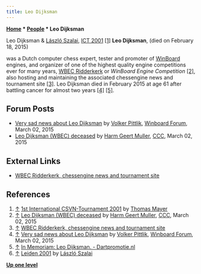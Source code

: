 ```yaml
---
title: Leo Dijksman
---
```

**[Home](Home "Home") \* [People](People "People") \* Leo Dijksman**



 [](http://www.quarkchess.de/csvn2001/body_index.html) Leo Dijksman & [László Szalai](L%C3%A1szl%C3%B3_Szalai "László Szalai"), [ICT 2001](ICT_2001 "ICT 2001") <a id="cite-note-1" href="#cite-ref-1">[1]</a> 
**Leo Dijksman**, (died on February 18, 2015)  

was a Dutch computer chess expert, tester and promoter of [WinBoard](WinBoard "WinBoard") engines, and organizer of one of the highest quality engine competitions ever for many years, [WBEC Ridderkerk](WBEC "WBEC") or *WinBoard Engine Competition* <a id="cite-note-2" href="#cite-ref-2">[2]</a>, also hosting and maintaining the associated chessengine news and tournament site <a id="cite-note-3" href="#cite-ref-3">[3]</a>. Leo Dijksman died in February 2015 at age 61 after battling cancer for almost two years <a id="cite-note-4" href="#cite-ref-4">[4]</a> <a id="cite-note-5" href="#cite-ref-5">[5]</a>. 



## Forum Posts


* [Very sad news about Leo Dijksman](http://www.open-aurec.com/wbforum/viewtopic.php?f=2&t=53371) by [Volker Pittlik](index.php?title=Volker_Pittlik&action=edit&redlink=1 "Volker Pittlik (page does not exist)"), [Winboard Forum](Computer_Chess_Forums "Computer Chess Forums"), March 02, 2015
* [Leo Dijksman (WBEC) deceased](http://www.talkchess.com/forum/viewtopic.php?t=55533) by [Harm Geert Muller](Harm_Geert_Muller "Harm Geert Muller"), [CCC](CCC "CCC"), March 02, 2015


## External Links


* [WBEC Ridderkerk, chessengine news and tournament site](http://wbec-ridderkerk.nl/)


## References


1. <a id="cite-ref-1" href="#cite-note-1">↑</a> [1st International CSVN-Tournament 2001](http://www.quarkchess.de/csvn2001/body_index.html) by [Thomas Mayer](Thomas_Mayer "Thomas Mayer")
2. <a id="cite-ref-2" href="#cite-note-2">↑</a> [Leo Dijksman (WBEC) deceased](http://www.talkchess.com/forum/viewtopic.php?t=55533) by [Harm Geert Muller](Harm_Geert_Muller "Harm Geert Muller"), [CCC](CCC "CCC"), March 02, 2015
3. <a id="cite-ref-3" href="#cite-note-3">↑</a> [WBEC Ridderkerk, chessengine news and tournament site](http://wbec-ridderkerk.nl/)
4. <a id="cite-ref-4" href="#cite-note-4">↑</a> [Very sad news about Leo Dijksman](http://www.open-aurec.com/wbforum/viewtopic.php?f=2&t=53371) by [Volker Pittlik](index.php?title=Volker_Pittlik&action=edit&redlink=1 "Volker Pittlik (page does not exist)"), [Winboard Forum](Computer_Chess_Forums "Computer Chess Forums"), March 02, 2015
5. <a id="cite-ref-5" href="#cite-note-5">↑</a> [In Memoriam: Leo Dijksman. - Dartpromotie.nl](http://www.dartpromotie.nl/index.php/dartpromotie-nl-nieuws/algemeen-nieuws/4155-in-memoriam-leo-dijksman)
6. <a id="cite-ref-6" href="#cite-note-6">↑</a> [Leiden 2001](http://titanic.nyme.hu/%7Ewyx/csvn2001/) by [László Szalai](L%C3%A1szl%C3%B3_Szalai "László Szalai")

**[Up one level](People "People")**







 
